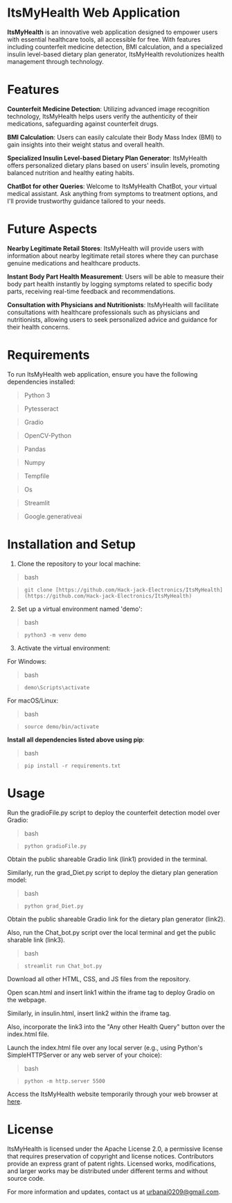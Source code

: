 # **ItsMyHealth Web Application**
**ItsMyHealth** is an innovative web application designed to empower users with essential healthcare tools, all accessible for free. With features including counterfeit medicine detection, BMI calculation, and a specialized insulin level-based dietary plan generator, ItsMyHealth revolutionizes health management through technology.

# Features
**Counterfeit Medicine Detection**: Utilizing advanced image recognition technology, ItsMyHealth helps users verify the authenticity of their medications, safeguarding against counterfeit drugs.

**BMI Calculation**: Users can easily calculate their Body Mass Index (BMI) to gain insights into their weight status and overall health.

**Specialized Insulin Level-based Dietary Plan Generator**: ItsMyHealth offers personalized dietary plans based on users' insulin levels, promoting balanced nutrition and healthy eating habits.

**ChatBot for other Queries**: Welcome to ItsMyHealth ChatBot, your virtual medical assistant. Ask anything from symptoms to treatment options, and I'll provide trustworthy guidance tailored to your needs.

# Future Aspects

**Nearby Legitimate Retail Stores**: ItsMyHealth will provide users with information about nearby legitimate retail stores where they can purchase genuine medications and healthcare products.

**Instant Body Part Health Measurement**: Users will be able to measure their body part health instantly by logging symptoms related to specific body parts, receiving real-time feedback and recommendations.

**Consultation with Physicians and Nutritionists**: ItsMyHealth will facilitate consultations with healthcare professionals such as physicians and nutritionists, allowing users to seek personalized advice and guidance for their health concerns.

# **Requirements**
To run ItsMyHealth web application, ensure you have the following dependencies installed:

>Python 3

>Pytesseract

>Gradio

>OpenCV-Python

>Pandas

>Numpy

>Tempfile

>Os

>Streamlit

>Google.generativeai

# **Installation and Setup**

1. Clone the repository to your local machine:

> bash

> ```git clone [https://github.com/Hack-jack-Electronics/ItsMyHealth](https://github.com/Hack-jack-Electronics/ItsMyHealth)```

2. Set up a virtual environment named 'demo':

>bash

>```python3 -m venv demo```

3. Activate the virtual environment:

For Windows:

> bash

>```demo\Scripts\activate```

For macOS/Linux:

> bash

>```source demo/bin/activate```

**Install all dependencies listed above using pip**:

> bash

>```pip install -r requirements.txt```

# **Usage**

Run the gradioFile.py script to deploy the counterfeit detection model over Gradio:

> bash

> ```python gradioFile.py```

Obtain the public shareable Gradio link (link1) provided in the terminal.

Similarly, run the grad_Diet.py script to deploy the dietary plan generation model:

> bash

> ```python grad_Diet.py```

Obtain the public shareable Gradio link for the dietary plan generator (link2).

Also, run the Chat_bot.py script over the local terminal and get the public sharable link (link3).

>bash

>```streamlit run Chat_bot.py```

Download all other HTML, CSS, and JS files from the repository.

Open scan.html and insert link1 within the iframe tag to deploy Gradio on the webpage.

Similarly, in insulin.html, insert link2 within the iframe tag.

Also, incorporate the link3 into the "Any other Health Query" button over the index.html file.

Launch the index.html file over any local server (e.g., using Python's SimpleHTTPServer or any web server of your choice):

> bash

> ```python -m http.server 5500```

Access the ItsMyHealth website temporarily through your web browser at [here](https://hack-jack-electronics.github.io/ItsMyHealth/).

# **License**
ItsMyHealth is licensed under the Apache License 2.0, a permissive license that requires preservation of copyright and license notices. Contributors provide an express grant of patent rights. Licensed works, modifications, and larger works may be distributed under different terms and without source code.

For more information and updates, contact us at urbanai0209@gmail.com.
